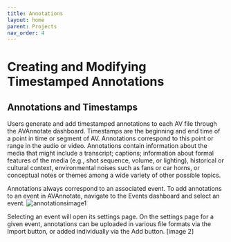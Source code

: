 ```yaml
---
title: Annotations
layout: home
parent: Projects
nav_order: 4
---
```

# Creating and Modifying Timestamped Annotations

## Annotations and Timestamps
Users generate and add timestamped annotations to each AV file through the AVAnnotate dashboard. Timestamps are the beginning and end time of a point in time or segment of AV. Annotations correspond to this point or range in the audio or video. Annotations contain information about the media that might include a transcript; captions; information about formal features of the media (e.g., shot sequence, volume, or lighting), historical or cultural context, environmental noises such as fans or car horns, or conceptual notes or themes among a wide variety of other possible topics. 

Annotations always correspond to an associated event. To add annotations to an event in AVAnnotate, navigate to the Events dashboard and select an event. 
![annotationsimage1](../../assets/annotationsimage1.png)

Selecting an event will open its settings page. On the settings page for a given event, annotations can be uploaded in various file formats via the Import button, or added individually via the Add button. 
[image 2]

